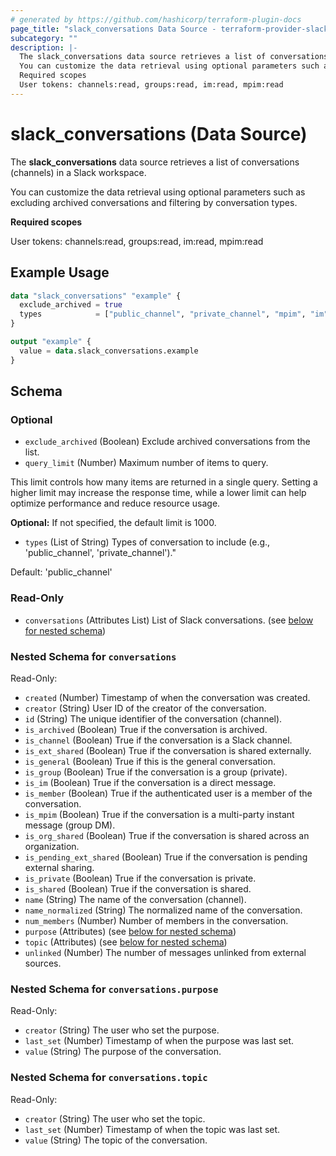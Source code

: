 ```yaml
---
# generated by https://github.com/hashicorp/terraform-plugin-docs
page_title: "slack_conversations Data Source - terraform-provider-slack"
subcategory: ""
description: |-
  The slack_conversations data source retrieves a list of conversations (channels) in a Slack workspace.
  You can customize the data retrieval using optional parameters such as excluding archived conversations and filtering by conversation types.
  Required scopes
  User tokens: channels:read, groups:read, im:read, mpim:read
---
```


# slack_conversations (Data Source)

The **slack_conversations** data source retrieves a list of conversations (channels) in a Slack workspace.

You can customize the data retrieval using optional parameters such as excluding archived conversations and filtering by conversation types.

**Required scopes**

User tokens: channels:read, groups:read, im:read, mpim:read

## Example Usage

```terraform
data "slack_conversations" "example" {
  exclude_archived = true
  types            = ["public_channel", "private_channel", "mpim", "im"]
}

output "example" {
  value = data.slack_conversations.example
}
```

<!-- schema generated by tfplugindocs -->
## Schema

### Optional

- `exclude_archived` (Boolean) Exclude archived conversations from the list.
- `query_limit` (Number) Maximum number of items to query.

This limit controls how many items are returned in a single query. Setting a higher limit may increase the response time, while a lower limit can help optimize performance and reduce resource usage.

**Optional:** If not specified, the default limit is 1000.
- `types` (List of String) Types of conversation to include (e.g., 'public_channel', 'private_channel')."

Default: 'public_channel'

### Read-Only

- `conversations` (Attributes List) List of Slack conversations. (see [below for nested schema](#nestedatt--conversations))

<a id="nestedatt--conversations"></a>
### Nested Schema for `conversations`

Read-Only:

- `created` (Number) Timestamp of when the conversation was created.
- `creator` (String) User ID of the creator of the conversation.
- `id` (String) The unique identifier of the conversation (channel).
- `is_archived` (Boolean) True if the conversation is archived.
- `is_channel` (Boolean) True if the conversation is a Slack channel.
- `is_ext_shared` (Boolean) True if the conversation is shared externally.
- `is_general` (Boolean) True if this is the general conversation.
- `is_group` (Boolean) True if the conversation is a group (private).
- `is_im` (Boolean) True if the conversation is a direct message.
- `is_member` (Boolean) True if the authenticated user is a member of the conversation.
- `is_mpim` (Boolean) True if the conversation is a multi-party instant message (group DM).
- `is_org_shared` (Boolean) True if the conversation is shared across an organization.
- `is_pending_ext_shared` (Boolean) True if the conversation is pending external sharing.
- `is_private` (Boolean) True if the conversation is private.
- `is_shared` (Boolean) True if the conversation is shared.
- `name` (String) The name of the conversation (channel).
- `name_normalized` (String) The normalized name of the conversation.
- `num_members` (Number) Number of members in the conversation.
- `purpose` (Attributes) (see [below for nested schema](#nestedatt--conversations--purpose))
- `topic` (Attributes) (see [below for nested schema](#nestedatt--conversations--topic))
- `unlinked` (Number) The number of messages unlinked from external sources.

<a id="nestedatt--conversations--purpose"></a>
### Nested Schema for `conversations.purpose`

Read-Only:

- `creator` (String) The user who set the purpose.
- `last_set` (Number) Timestamp of when the purpose was last set.
- `value` (String) The purpose of the conversation.


<a id="nestedatt--conversations--topic"></a>
### Nested Schema for `conversations.topic`

Read-Only:

- `creator` (String) The user who set the topic.
- `last_set` (Number) Timestamp of when the topic was last set.
- `value` (String) The topic of the conversation.
